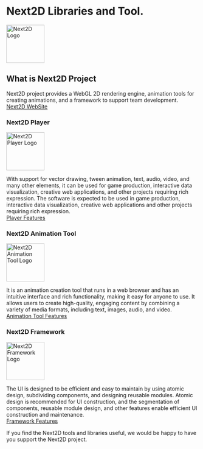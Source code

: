 # Next2D Libraries and Tool.
<img src="https://next2d.app/assets/img/logo.svg" width="100" height="100" alt="Next2D Logo">

## What is Next2D Project
Next2D project provides a WebGL 2D rendering engine, animation tools for creating animations, and a framework to support team development. \
[Next2D WebSite](https://next2d.app)

### Next2D Player
<img src="https://next2d.app/assets/img/player/logo.svg" width="100" height="100" alt="Next2D Player Logo">

With support for vector drawing, tween animation, text, audio, video, and many other elements, it can be used for game production, interactive data visualization, creative web applications, and other projects requiring rich expression. The software is expected to be used in game production, interactive data visualization, creative web applications and other projects requiring rich expression. \
[Player Features](https://next2d.app/#player)

### Next2D Animation Tool
<img src="https://next2d.app/assets/img/tool/logo.svg" width="100" height="100" alt="Next2D Animation Tool Logo">

It is an animation creation tool that runs in a web browser and has an intuitive interface and rich functionality, making it easy for anyone to use. It allows users to create high-quality, engaging content by combining a variety of media formats, including text, images, audio, and video. \
[Animation Tool Features](https://next2d.app/#tool)

### Next2D Framework
<img src="https://next2d.app/assets/img/framework/logo.svg" width="100" height="100" alt="Next2D Framework Logo">

The UI is designed to be efficient and easy to maintain by using atomic design, subdividing components, and designing reusable modules. Atomic design is recommended for UI construction, and the segmentation of components, reusable module design, and other features enable efficient UI construction and maintenance. \
[Framework Features](https://next2d.app/#framework)

If you find the Next2D tools and libraries useful, we would be happy to have you support the Next2D project.